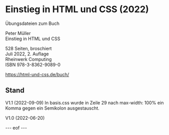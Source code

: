 # Einstieg in HTML und CSS (2022)

Übungsdateien zum Buch

Peter Müller    
Einstieg in HTML und CSS

528 Seiten, broschiert    
Juli 2022, 2. Auflage    
Rheinwerk Computing    
ISBN 978-3-8362-9089-0

https://html-und-css.de/buch/

## Stand
V1.1 (2022-09-09)
In basis.css wurde in Zeile 29 nach max-width: 100% ein Komma gegen ein Semikolon ausgestauscht. 

V1.0 (2022-06-20)

--- eof ---